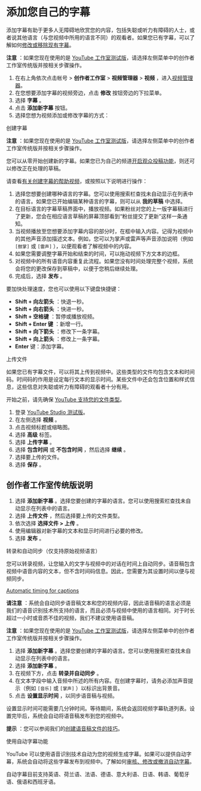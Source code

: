 # 添加您自己的字幕

添加字幕有助于更多人无障碍地欣赏您的内容，包括失聪或听力有障碍的人士，或者说其他语言（与您视频中所用的语言不同）的观看者。如果您已有字幕，可以了解如何[修改或移除现有字幕](https://support.google.com/youtube/answer/2734705)。

**注意** ：如果您现在使用的是 [YouTube 工作室测试版](https://studio.youtube.com/)，请选择左侧菜单中的创作者工作室传统版并按相关步骤操作。

1. 在右上角依次点击帐号 >  **创作者工作室**  >  **视频管理器**  >  **视频** ，进入[视频管理器](http://www.youtube.com/my_videos)。
2. 在您想要添加字幕的视频旁边，点击 **修改** 按钮旁边的下拉菜单。
3. 选择 **字幕** 。
4. 点击 **添加新字幕** 按钮。
5. 选择您想为视频添加或修改字幕的方式：

创建字幕

**注意** ：如果您现在使用的是 [YouTube 工作室测试版](https://studio.youtube.com/)，请选择左侧菜单中的创作者工作室传统版并按相关步骤操作。

您可以从零开始创建新的字幕。如果您已为自己的频道[开启观众投稿功能](https://support.google.com/youtube/answer/6052538)，则还可以修改正在处理的草稿。

请查看[有关创建字幕的帮助视频](https://www.youtube.com/watch?v=LCZ-cxfxzvk)，或按照以下说明进行操作：

1. 选择您想要创建哪种语言的字幕。您可以使用搜索栏查找未自动显示在列表中的语言。如果您已开始编辑某种语言的字幕，则可以从 **我的草稿** 中选择。
2. 在目标语言的字幕草稿界面中，播放视频。如果粉丝对您的上一版字幕稿进行了更新，您会在相应语言草稿的屏幕顶部看到“粉丝提交了更新”这样一条通知。
3. 当视频播放至您想要添加字幕内容的部分时，在框中输入内容。记得为视频中的其他声音添加描述文本。例如，您可以为掌声或雷声等声音添加说明（例如  `[鼓掌]`  或  `[雷声]` ），以便观看者了解视频中的内容。
4. 如果您需要调整字幕开始和结束的时间，可以拖动视频下方文本的边框。
5. 对视频中的所有语音内容重复此流程。如果您没有时间处理完整个视频，系统会将您的更改保存到草稿中，以便于您稍后继续处理。
6. 完成后，选择 **发布** 。

要加快处理速度，您也可以使用以下键盘快捷键：

* **Shift + 向左箭头** ：快退一秒。
* **Shift + 向右箭头** ：快进一秒。
* **Shift + 空格键** ：暂停或播放视频。
* **Shift + Enter 键** ：新增一行。
* **Shift + 向下箭头** ：修改下一条字幕。
* **Shift + 向上箭头** ：修改上一条字幕。
* **Enter**  键：添加字幕。

上传文件

如果您已有字幕文件，可以将其上传到视频中。这些类型的文件均包含文本和时间码。时间码的作用是设定每行文本的显示时间。某些文件中还会包含位置和样式信息，这些信息对失聪或听力有障碍的观看者十分有用。

开始之前，请先确保 [YouTube 支持您的文件类型](https://support.google.com/youtube/answer/2734698)。

1. 登录 [YouTube Studio 测试版](http://studio.youtube.com/)。
2. 在左侧选择 **视频** 。
3. 点击视频标题或缩略图。
4. 选择 **高级** 标签。
5. 选择 **上传字幕** 。
6. 选择 **包含时间** 或 **不包含时间** ，然后选择 **继续** 。
7. 选择要上传的文件。
8. 选择 **保存** 。

## 创作者工作室传统版说明

1. 选择 **添加新字幕** 。选择您要创建的字幕的语言。您可以使用搜索栏查找未自动显示在列表中的语言。
2. 选择 **上传文件** ，然后选择要上传的文件类型。
3. 依次选择 **选择文件 > 上传** 。
4. 使用编辑器对新字幕的文本和显示时间进行必要的修改。
5. 选择 **发布** 。

转录和自动同步（仅支持原始视频语言）

您可以转录视频，让您输入的文字与视频中的对话在时间上自动同步。语音稿包含视频中语音内容的文本，但不含时间码信息。因此，您需要为其设置时间以便与视频同步。

[
Automatic timing for captions
](https://www.youtube.com/watch?v=CfuchTRTLGU)

**请注意** ：系统会自动同步语音稿文本和您的视频内容，因此语音稿的语言必须是我们的语音识别技术所支持的语言，而且必须与视频中使用的语言相同。对于时长超过一小时或音质不佳的视频，我们不建议使用语音稿。

**注意** ：如果您现在使用的是 [YouTube 工作室测试版](https://studio.youtube.com/)，请选择左侧菜单中的创作者工作室传统版并按相关步骤操作。

1. 选择 **添加新字幕** 。选择您要创建的字幕的语言。您可以使用搜索栏查找未自动显示在列表中的语言。
2. 选择 **添加新字幕** 。
3. 在视频下方，点击 **转录并自动同步** 。
4. 在文本字段中输入音频中所述的所有内容。在创建字幕时，请务必添加声音提示（例如  `[音乐]`  或  `[掌声]` ）以标识出背景音。
5. 点击 **设置显示时间** ，以同步语音稿与视频。

设置显示时间可能需要几分钟时间。等待期间，系统会返回视频字幕轨道列表。设置完毕后，系统会自动将语音稿发布到您的视频中。

**提示** ：您可以参阅我们的[创建语音稿文件的技巧](https://support.google.com/youtube/answer/2734799)。

使用自动字幕功能

YouTube 可以使用语音识别技术自动为您的视频生成字幕。如果可以提供自动字幕，系统会自动将这些字幕发布到视频中。了解如何[审核、修改或撤消自动字幕](https://support.google.com/youtube/answer/6373554)。

自动字幕目前支持英语、荷兰语、法语、德语、意大利语、日语、韩语、葡萄牙语、俄语和西班牙语。